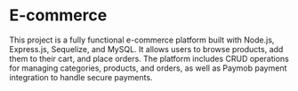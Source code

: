 # E-commerce
This project is a fully functional e-commerce platform built with Node.js, Express.js, Sequelize, and MySQL. It allows users to browse products, add them to their cart, and place orders. The platform includes CRUD operations for managing categories, products, and orders, as well as Paymob payment integration to handle secure payments.
